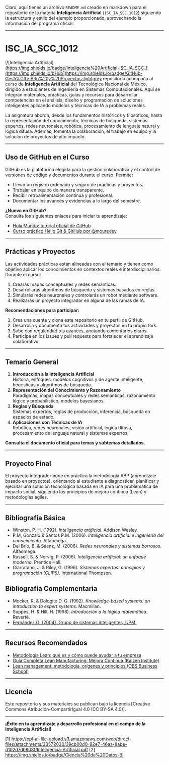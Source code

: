 Claro, aquí tienes un archivo `README.md` creado en markdown para el repositorio de la materia **Inteligencia Artificial** (`ISC_IA_SCC_1012`) siguiendo la estructura y estilo del ejemplo proporcionado, aprovechando la información del programa oficial:

***

# ISC_IA_SCC_1012

[![Inteligencia Artificial](https://img.shields.io/badge/Inteligencia%20Artificial-ISC_IA_SCC_](https://img.shields.io/bHub](https://img.shields.io/badge/GitHub-Gesti%C3%B3n%20y%20Proyectos-lightgrey repositorio acompaña al curso de **Inteligencia Artificial** del Tecnológico Nacional de México, dirigido a estudiantes de Ingeniería en Sistemas Computacionales. Aquí se integran materiales, prácticas, guías y recursos para desarrollar competencias en el análisis, diseño y programación de soluciones inteligentes aplicando modelos y técnicas de IA a problemas reales.

La asignatura aborda, desde los fundamentos históricos y filosóficos, hasta la representación del conocimiento, técnicas de búsqueda, sistemas expertos, redes neuronales, robótica, procesamiento de lenguaje natural y lógica difusa. Además, fomenta la colaboración, el trabajo en equipo y la solución de proyectos de alto impacto.

***

## Uso de GitHub en el Curso

GitHub es la plataforma elegida para la gestión colaborativa y el control de versiones de código y documentos durante el curso. Permite:

- Llevar un registro ordenado y seguro de prácticas y proyectos.
- Trabajar en equipo de manera transparente.
- Recibir retroalimentación continua y profesional.
- Documentar los avances y evidencias a lo largo del semestre.

**¿Nuevo en GitHub?**  
Consulta los siguientes enlaces para iniciar tu aprendizaje:

- [Hola Mundo: tutorial oficial de GitHub](https://docs.github.com/es/get-started/start-your-journey/hello-world)
- [Curso práctico Hello Git & GitHub por @mouredev](https://github.com/mouredev/hello-git)

***

## Prácticas y Proyectos

Las actividades prácticas están alineadas con el temario y tienen como objetivo aplicar los conocimientos en contextos reales e interdisciplinarios. Durante el curso:

1. Crearás mapas conceptuales y redes semánticas.
2. Desarrollarás algoritmos de búsqueda y sistemas basados en reglas.
3. Simularás redes neuronales y controlarás un robot mediante software.
4. Realizarás un proyecto integrador en alguna de las ramas de IA.

**Recomendaciones para participar:**
1. Crea una cuenta y clona este repositorio en tu perfil de GitHub.
2. Desarrolla y documenta tus actividades y proyectos en tu propio fork.
3. Sube con regularidad tus avances, anotando comentarios claros.
4. Participa en los issues y pull requests para fortalecer el aprendizaje colaborativo.

***

## Temario General

1. **Introducción a la Inteligencia Artificial**  
   Historia, enfoques, modelos cognitivos y de agente inteligente, heurísticas y algoritmos de búsqueda.
2. **Representación del Conocimiento y Razonamiento**  
   Paradigmas, mapas conceptuales y redes semánticas, razonamiento lógico y probabilístico, modelos bayesianos.
3. **Reglas y Búsqueda**  
   Sistemas expertos, reglas de producción, inferencia, búsqueda en espacios de estado.
4. **Aplicaciones con Técnicas de IA**  
   Robótica, redes neuronales, visión artificial, lógica difusa, procesamiento de lenguaje natural y sistemas expertos.

**Consulta el documento oficial para temas y subtemas detallados.**

***

## Proyecto Final

El proyecto integrador pone en práctica la metodología ABP (aprendizaje basado en proyectos), orientando al estudiante a diagnosticar, planificar y ejecutar una solución tecnológica basada en IA para una problemática de impacto social, siguiendo los principios de mejora continua (Lean) y metodologías ágiles.

***

## Bibliografía Básica

- Winston, P. H. (1992). *Inteligencia artificial*. Addison Wesley.
- P.M, Gonzalo & Santos P.M. (2006). *Inteligencia artificial e ingeniería del conocimiento*. Alfaomega.
- Del Brío, B. & Sáenz, M. (2006). *Redes neuronales y sistemas borrosos*. Alfaomega.
- Russell, S. & Norvig, P. (2006). *Inteligencia artificial: un enfoque moderno*. Prentice Hall.
- Giarratano, J. & Riley, G. (1996). *Sistemas expertos: principios y programación (CLIPS)*. International Thompson.

## Bibliografía Complementaria

- Mocker, R. & Dologite D. G. (1992). *Knowledge-based systems: an introduction to expert systems*. Macmillan.
- Suppes, H. & Hill, H. (1998). *Introducción a la lógica matemática*. Reverté.
- [Fernández G. (2004). Grupo de sistemas inteligentes, UPM.](http://www.gsi.dit.upm.es/~gfer/ssii/rcsi/)

***

## Recursos Recomendados

- [Metodología Lean: qué es y cómo puede ayudar a tu empresa](https://www.apd.es/metodologia-lean-que-es/)
- [Guía Completa Lean Manufacturing: Mejora Continua (Kaizen Institute)](https://kaizen.com/es/insights-es/comprender-lean-manufacturing-guia/)
- [Lean management: metodología, orígenes y principios (OBS Business School)](https://www.obsbusiness.school/blog/lean-management-metodologia-origenes-y-principios)

***

## Licencia

Este repositorio y sus materiales se publican bajo la licencia [Creative Commons Atribución-CompartirIgual 4.0 (CC BY-SA 4.0)].

***

**¡Éxito en tu aprendizaje y desarrollo profesional en el campo de la Inteligencia Artificial!**

[1] https://ppl-ai-file-upload.s3.amazonaws.com/web/direct-files/attachments/33572030/39cb00d0-92e7-46aa-8abe-d102d7db808f/Inteligencia-Artificial.pdf
[2] https://img.shields.io/badge/Ciencia%20de%20Datos-Bi
